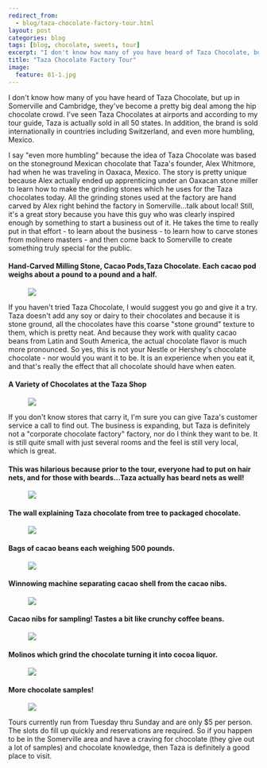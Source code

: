 ---redirect_from:   - blog/taza-chocolate-factory-tour.html
layout: post
categories: blog
tags: [blog, chocolate, sweets, tour]
excerpt: "I don't know how many of you have heard of Taza Chocolate, but up in Cambridge, they've become a pretty big deal among the contemporary chocolate crowd."
title: "Taza Chocolate Factory Tour"
image:
  feature: 81-1.jpg
---

I don't know how many of you have heard of Taza Chocolate, but up in Somerville and Cambridge, they've become a pretty big deal among the hip chocolate crowd.  I've  seen Taza Chocolates at airports and according to my tour guide, Taza is actually sold in all 50 states.  In addition, the brand is sold internationally in countries including Switzerland, and even more humbling, Mexico.

I say "even more humbling" because the idea of Taza Chocolate was based on the stoneground Mexican chocolate that Taza's founder, Alex Whitmore, had when he was traveling in Oaxaca, Mexico.  The story is pretty unique because Alex actually ended up apprenticing under an Oaxacan stone miller to learn how to make the grinding stones which he uses for the Taza chocolates today.  All the grinding stones used at the factory are hand carved by Alex right behind the factory in Somerville...talk about local!  Still, it's a great story because you have this guy who was clearly inspired enough by something to start a business out of it.  He takes the time to really put in that effort - to learn about the business - to learn how to carve stones from molinero masters - and then come back to Somerville to create something truly special for the public.

#### Hand-Carved Milling Stone, Cacao Pods,Taza Chocolate.  Each cacao pod weighs about a pound to a pound and a half.
<figure> <img src='/images/81-13.JPG'> </figure>

If you haven't tried Taza Chocolate, I would suggest you go and give it a try.  Taza doesn't add any soy or dairy to their chocolates and because it is stone ground, all the chocolates have this coarse "stone ground" texture to them, which is pretty neat.  And because they work with quality cacao beans from Latin and South America, the actual chocolate flavor is much more pronounced.  So yes, this is not your Nestle or Hershey's chocolate chocolate - nor would you want it to be.  It is an experience when you eat it, and that's really the effect that all chocolate should have when eaten. 

#### A Variety of Chocolates at the Taza Shop
<figure> <img src='/images/81-15.jpg'> </figure>

If you don't know stores that carry it, I'm sure you can give Taza's customer service a call to find out.  The business is expanding, but Taza is definitely not a "corporate chocolate factory" factory, nor do I think they  want to be.  It is still quite small with just several rooms and the feel is still very local, which is great.


#### This was hilarious because prior to the tour, everyone had to put on hair nets, and for those with beards...Taza actually has beard nets as well! 
<figure> <img src='/images/81-2.JPG'> </figure>

#### The wall explaining Taza chocolate from tree to packaged chocolate.
<figure> <img src='/images/81-14.JPG'> </figure>

#### Bags of cacao beans each weighing 500 pounds.
<figure> <img src='/images/81-5.JPG'> </figure>

#### Winnowing machine separating cacao shell from the cacao nibs.
<figure> <img src='/images/81-10.JPG'> </figure>

#### Cacao nibs for sampling!  Tastes a bit like crunchy coffee beans.
<figure> <img src='/images/81-6.JPG'> </figure>

#### Molinos which grind the chocolate turning it into cocoa liquor.
<figure> <img src='/images/81-9.JPG'> </figure>

#### More chocolate samples!
<figure> <img src='/images/81-7.JPG'> </figure>

Tours currently run from Tuesday thru Sunday and are only $5 per person.  The slots do fill up quickly and reservations are required.  So if you happen to be in the Somerville area and have a craving for chocolate (they give out a lot of samples) and chocolate knowledge, then Taza is definitely a good place to visit.